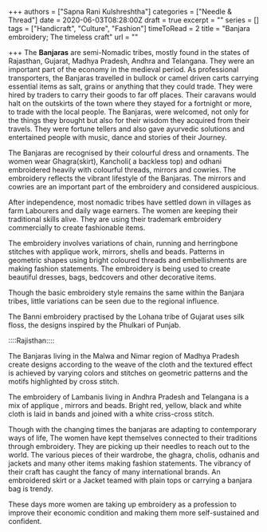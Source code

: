 +++
authors = ["Sapna Rani Kulshreshtha"]
categories = ["Needle & Thread"]
date = 2020-06-03T08:28:00Z
draft = true
excerpt = ""
series = []
tags = ["Handicraft", "Culture", "Fashion"]
timeToRead = 2
title = "Banjara embroidery;  The timeless craft"
url = ""

+++
The **Banjaras** are semi-Nomadic tribes, mostly found in the states of Rajasthan, Gujarat, Madhya Pradesh, Andhra and Telangana. They were an important part of the economy in the medieval period. As professional transporters, the Banjaras travelled in bullock or camel driven carts carrying essential items as salt, grains or anything that they could trade. They were hired by traders to carry their goods to far off places. Their caravans would halt on the outskirts of the town where they stayed for a fortnight or more, to trade with the local people. The Banjaras, were welcomed, not only for the things they brought but also for their wisdom they acquired from their travels. They were fortune tellers and also gave ayurvedic solutions and entertained people with music, dance and stories of their Journey.

The Banjaras are recognised by their colourful dress and ornaments. The women wear Ghagra(skirt), Kancholi( a backless top) and odhani embroidered heavily with colourful threads, mirrors and cowries. The embroidery reflects the vibrant lifestyle of the Banjaras. The mirrors and cowries are an important part of the embroidery and considered auspicious.

After independence, most nomadic tribes have settled down in villages as farm Labourers and daily wage earners. The women are keeping their traditional skills alive. They are using their trademark embroidery commercially to create fashionable items.

The embroidery involves variations of chain, running and herringbone stitches with applique work, mirrors, shells and beads. Patterns in geometric shapes using bright coloured threads and embellishments are making fashion statements. The embroidery is being used to create beautiful dresses, bags, bedcovers and other decorative items.

Though the basic embroidery style remains the same within the Banjara tribes, little variations can be seen due to the regional influence. 

The Banni embroidery practised by the Lohana tribe of Gujarat uses silk floss, the designs inspired by the Phulkari of Punjab.

::::Rajisthan::::

The Banjaras living in the Malwa and Nimar region of Madhya Pradesh create designs according to the weave of the cloth and the textured effect is achieved by varying colors and stitches on geometric patterns and the motifs highlighted by cross stitch.

The embroidery of Lambanis living in Andhra Pradesh and Telangana is a mix of applique , mirrors and beads. Bright red, yellow, black and white cloth is laid in bands and joined with a white criss-cross stitch.

Though with the changing times the banjaras are adapting to contemporary ways of life, The women have kept themselves connected to their traditions through embroidery. They are picking up their needles to reach out to the world. The various pieces of their wardrobe, the ghagra, cholis, odhanis and jackets and many other items making fashion statements. The vibrancy of their craft has caught the fancy of many international brands. An embroidered skirt or a Jacket teamed with plain tops or carrying a banjara bag is trendy.

These days more women are taking up embroidery as a profession to improve their economic condition and making them more self-sustained and confident.
